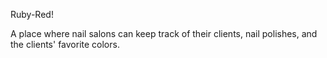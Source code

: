 Ruby-Red!

A place where nail salons can keep track of their clients, nail polishes, and the clients' favorite colors.
